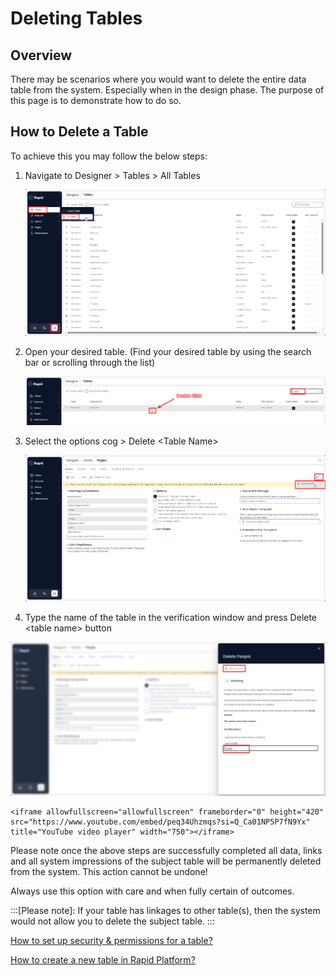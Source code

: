 # Deleting Tables

## Overview

There may be scenarios where you would want to delete the entire data table from the system. Especially when in the design phase. The purpose of this page is to demonstrate how to do so.

## How to Delete a Table

To achieve this you may follow the below steps:

1. Navigate to Designer &gt; Tables &gt; All Tables  

   ![Navigate to designer](../NavigateToDesignerTablesAllTablesImg.png)

2. Open your desired table. (Find your desired table by using the search bar or scrolling through the list)  

    ![Open Your Desired Table](../OpenYourDesiredTable.png)

3. Select the options cog &gt; Delete &lt;Table Name&gt;

    ![Select the options cog and press delete](SelectDeleteUnderCog.png)

4. Type the name of the table in the verification window and press Delete &lt;table name&gt; button

  ![Delete Confirm Page](DeleteConfirmPage.png)
  
    <iframe allowfullscreen="allowfullscreen" frameborder="0" height="420" src="https://www.youtube.com/embed/peq34Uhzmqs?si=Q_Ca01NP5P7fN9Yx" title="YouTube video player" width="750"></iframe>

Please note once the above steps are successfully completed all data, links and all system impressions of the subject table will be permanently deleted from the system. This action cannot be undone!

Always use this option with care and when fully certain of outcomes.

:::[Please note]: If your table has linkages to other table(s), then the system would not allow you to delete the subject table.
:::

[How to set up security &amp; permissions for a table? ](../5-Table%20Configuration%20Guides/how-to-set-up-security-permissions-for-a-table/how-to-set-up-security-permissions-for-a-table.md "How to set up security & permissions for a table?")

[How to create a new table in Rapid Platform?](../3-creating-tables/3-creating-tables.md "How to create a new data table in Designer?")

